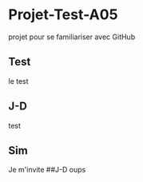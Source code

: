 # Projet-Test-A05
projet pour se familiariser avec GitHub
## Test
le test
## J-D
test
## Sim
Je m'invite
##J-D
oups
